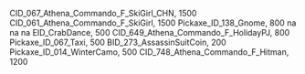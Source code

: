CID_067_Athena_Commando_F_SkiGirl_CHN, 1500
CID_061_Athena_Commando_F_SkiGirl, 1500
Pickaxe_ID_138_Gnome, 800
na
na
na
EID_CrabDance, 500
CID_649_Athena_Commando_F_HolidayPJ, 800
Pickaxe_ID_067_Taxi, 500
BID_273_AssassinSuitCoin, 200
Pickaxe_ID_014_WinterCamo, 500
CID_748_Athena_Commando_F_Hitman, 1200
